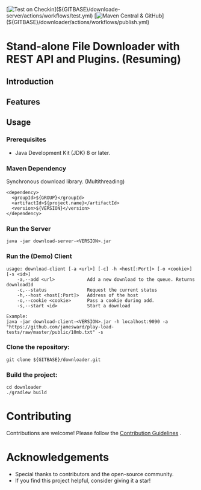 [![Test on Checkin](${GITBASE}/downloader/actions/workflows/test.yml/badge.svg)](${GITBASE}/downloade-server/actions/workflows/test.yml) 
[![Maven Central & GitHub](${GITBASE}/downloade-server/actions/workflows/publish.yml/badge.svg)](${GITBASE}/downloader/actions/workflows/publish.yml)
# Stand-alone File Downloader with REST API and Plugins. (Resuming)


## Introduction



## Features


## Usage

### Prerequisites

- Java Development Kit (JDK) 8 or later.

### Maven Dependency

Synchronous download library. (Multithreading)

	<dependency>
	  <groupId>${GROUP}</groupId>
	  <artifactId>${project.name}</artifactId>
	  <version>${VERSION}</version>
	</dependency>	

### Run the Server

	java -jar download-server-<VERSION>.jar
	
### Run the (Demo) Client

	usage: download-client [-a <url>] [-c] -h <host[:Port]> [-o <cookie>] [-s <id>]
		-a,--add <url>            Add a new download to the queue. Returns downloadId
		-c,--status               Request the current status
		-h,--host <host[:Port]>   Address of the host
		-o,--cookie <cookie>      Pass a cookie during add.
		-s,--start <id>           Start a download
	
	Example: 
	java -jar download-client-<VERSION>.jar -h localhost:9090 -a "https://github.com/jamesward/play-load-tests/raw/master/public/10mb.txt" -s


### Clone the repository:
	
	git clone ${GITBASE}/downloader.git
   
### Build the project:

	cd downloader
	./gradlew build

# Contributing
Contributions are welcome! Please follow the [Contribution Guidelines](${GITBASE}/downloade-server/blob/main/CONTRIBUTING.md) .

# Acknowledgements

*   Special thanks to contributors and the open-source community.
*	If you find this project helpful, consider giving it a star!
